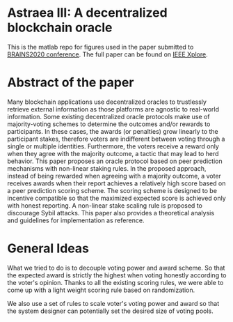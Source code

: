# Astraea III: A decentralized blockchain oracle
This is the matlab repo for figures used in the paper submitted to [BRAINS2020 conference](https://brains.dnac.org/). The full paper can be found on [IEEE Xplore](https://ieeexplore.ieee.org/document/9223272).

# Abstract of the paper
Many blockchain applications use decentralized oracles to trustlessly retrieve external information as those platforms are agnostic to real-world information. Some existing decentralized oracle protocols make use of majority-voting schemes to determine the outcomes and/or rewards to participants. In these cases, the awards (or penalties) grow linearly to the participant stakes, therefore voters are indifferent between voting through a single or multiple identities. Furthermore, the voters receive a reward only when they agree with the majority outcome, a tactic that may lead to herd behavior. This paper proposes an oracle protocol based on peer prediction mechanisms with non-linear staking rules. In the proposed approach, instead of being rewarded when agreeing with a majority outcome, a voter receives awards when their report achieves a relatively high score based on a peer prediction scoring scheme. The scoring scheme is designed to be incentive compatible so that the maximized expected score is achieved only with honest reporting. A non-linear stake scaling rule is proposed to discourage Sybil attacks. This paper also provides a theoretical analysis and guidelines for implementation as reference.

# General Ideas
What we tried to do is to decouple voting power and award scheme. So that the expected award is strictly the highest when voting honestly according to the voter's opinion. Thanks to all the existing scoring rules, we were able to come up with a light weight scoring rule based on randomization. 

We also use a set of rules to scale voter's voting power and award so that the system designer can potentially set the desired size of voting pools. 
